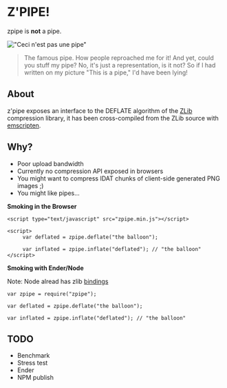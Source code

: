 # Z'PIPE!

zpipe is **not** a pipe.

!["Ceci n'est pas une pipe"](http://upload.wikimedia.org/wikipedia/en/thumb/b/b9/MagrittePipe.jpg/300px-MagrittePipe.jpg "Ceci n'est pas une pipe")

>The famous pipe. How people reproached me for it! And yet, could you stuff my pipe? No, it's just a representation, is it not? So if I had written on my picture "This is a pipe," I'd have been lying!

## About

z'pipe exposes an interface to the DEFLATE algorithm of the [ZLib](http://zlib.net/) compression library, it has been cross-compiled from the ZLib source with [emscripten](https://github.com/kripken/emscripten).

## Why?

* Poor upload bandwidth
* Currently no compression API exposed in browsers
* You might want to compress IDAT chunks of client-side generated PNG images ;)
* You might like pipes...

**Smoking in the Browser**

    <script type="text/javascript" src="zpipe.min.js"></script>

    <script>
         var deflated = zpipe.deflate("the balloon");

         var inflated = zpipe.inflate("deflated"); // "the balloon"
    </script>

**Smoking with Ender/Node**

Note: Node alread has zlib [bindings](http://nodejs.org/docs/v0.6.0/api/zlib.html)

    var zpipe = require("zpipe");
    
    var deflated = zpipe.deflate("the balloon");

    var inflated = zpipe.inflate("deflated"); // "the balloon"

## TODO

* Benchmark
* Stress test
* Ender
* NPM publish